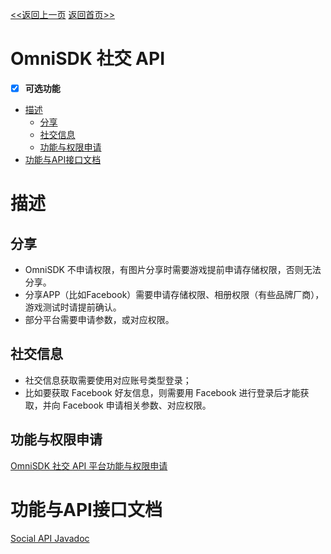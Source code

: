 [<<返回上一页](/sdk-docs/docs/omni-sdk/OmniSDK接入指南.md#333-社交)         [返回首页>>](/sdk-docs)

OmniSDK 社交 API
=====
- [x] **可选功能**

<!-- TOC -->

- [描述](#描述)
    - [分享](#分享)
    - [社交信息](#社交信息)
    - [功能与权限申请](#功能与权限申请)
- [功能与API接口文档](#功能与api接口文档)

<!-- /TOC -->

# 描述

## 分享
- OmniSDK 不申请权限，有图片分享时需要游戏提前申请存储权限，否则无法分享。
- 分享APP（比如Facebook）需要申请存储权限、相册权限（有些品牌厂商），游戏测试时请提前确认。
- 部分平台需要申请参数，或对应权限。

## 社交信息
- 社交信息获取需要使用对应账号类型登录；
- 比如要获取 Facebook 好友信息，则需要用 Facebook 进行登录后才能获取，并向 Facebook 申请相关参数、对应权限。

## 功能与权限申请
[OmniSDK 社交 API 平台功能与权限申请](https://d7n9vj8ces.feishu.cn/docs/doccnpgXVFBrTQ2D9BZNIOqCpvd)

# 功能与API接口文档
[Social API Javadoc][ISocial]



[ISocial]:./api/html/-omni-s-d-k/com.kingsoft.shiyou.omnisdk.api.interfaces/-i-social/index.html